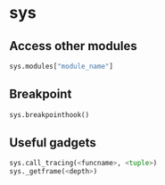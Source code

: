 # sys

## Access other modules

```py
sys.modules["module_name"]
```

## Breakpoint
```py
sys.breakpointhook()
```

## Useful gadgets
```py
sys.call_tracing(<funcname>, <tuple>)
sys._getframe(<depth>)
```
